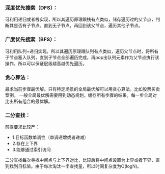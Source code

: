 
### 深度优先搜索（DFS）：
可利用递归或者栈实现，所以其遍历原理跟栈有点类似，储存遍历过的父节点，判断其是否有子节点。直到无子节点，再回到该父节点，遍历其他子节点。

### 广度优先搜索（BFS）：
可利用队列+递归实现，所以其遍历原理跟队列有点类似，遍历父节点时，将所有子节点塞入队列，直到子节点全部遍历完成，再pop出队列元素作为父节点执行该操作，所以可以保证层级越高越优先遍历。

### 贪心算法：
最求当前步骤最优解。只有特定场景的全局最优解可以用贪心算法，比如股票买卖案例。
一般全局最优解需要用到动态规划，缓存所有步骤的结果，每一步全局对比出所有组合的最优解。

### 二分查找：
前提要求比较严：
* 1.目标函数单调性（单调递增或者递减）
* 2.存在上下界
* 3.能够通过索引访问

二分查找每次寻找中间点与上下界对比，比较后将中间点设置为上界或者下界，直到找到目标值。由于每次淘汰一半查找量，所以时间复杂度为O(logN)。
  

